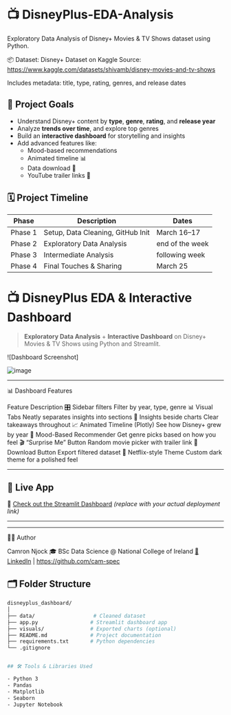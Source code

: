 
# 📺 DisneyPlus-EDA-Analysis

Exploratory Data Analysis of Disney+ Movies & TV Shows dataset using Python.

📦 Dataset: Disney+ Dataset on Kaggle
Source: https://www.kaggle.com/datasets/shivamb/disney-movies-and-tv-shows

Includes metadata: title, type, rating, genres, and release dates



## 🎯 Project Goals

- Understand Disney+ content by **type**, **genre**, **rating**, and **release year**
- Analyze **trends over time**, and explore top genres
- Build an **interactive dashboard** for storytelling and insights
- Add advanced features like:
  - Mood-based recommendations
  - Animated timeline 📊
  - Data download 📂
  - YouTube trailer links 🎥

## 🗓️ Project Timeline

| Phase | Description | Dates |
|-------|-------------|-------|
| Phase 1 | Setup, Data Cleaning, GitHub Init | March 16–17 |
| Phase 2 | Exploratory Data Analysis | end of the week |
| Phase 3 | Intermediate Analysis | following week |
| Phase 4 | Final Touches & Sharing | March 25|

# 📺 DisneyPlus EDA & Interactive Dashboard

> **Exploratory Data Analysis** + **Interactive Dashboard** on Disney+ Movies & TV Shows using Python and Streamlit.

![Dashboard Screenshot]

![image](https://github.com/user-attachments/assets/4179a891-cebb-4226-b47c-586d2daefc08)

---
📊 Dashboard Features

Feature	Description
🎛️ Sidebar filters	Filter by year, type, genre
📊 Visual Tabs	Neatly separates insights into sections
🧠 Insights beside charts	Clear takeaways throughout
📈 Animated Timeline (Plotly)	See how Disney+ grew by year
🤖 Mood-Based Recommender	Get genre picks based on how you feel
🎬 “Surprise Me” Button	Random movie picker with trailer link
📂 Download Button	Export filtered dataset
🎨 Netflix-style Theme	Custom dark theme for a polished feel

---

## 🚀 Live App

🔗 [Check out the Streamlit Dashboard](https://share.streamlit.io/your-link) *(replace with your actual deployment link)*



---



---
🧑‍💻 Author

Camron Njock
🎓 BSc Data Science @ National College of Ireland
[🔗 LinkedIn](https://www.linkedin.com/in/camron-njock-003812262/) | https://github.com/cam-spec

## 🗂️ Folder Structure

```bash
disneyplus_dashboard/
│
├── data/                   # Cleaned dataset
├── app.py                 # Streamlit dashboard app
├── visuals/               # Exported charts (optional)
├── README.md              # Project documentation
├── requirements.txt       # Python dependencies
└── .gitignore


## 🛠️ Tools & Libraries Used

- Python 3
- Pandas
- Matplotlib
- Seaborn
- Jupyter Notebook


